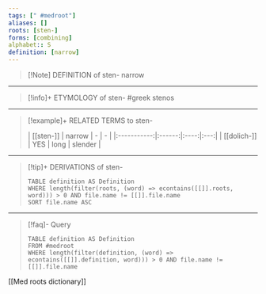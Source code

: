 ```yaml
---
tags: [" #medroot"]
aliases: []
roots: [sten-]
forms: [combining]
alphabet:: S
definition: [narrow]
---
```

>[!Note] DEFINITION of sten-
>narrow
_____
>[!info]+ ETYMOLOGY of sten-
>#greek stenos
_____
>[!example]+ RELATED TERMS to sten-
>
>|  [[sten-]]  | narrow |  -   |  -  |
|:-----------:|:------:|:----:|:---:|
| [[dolich-]] |  YES   | long | slender    |
_____
>[!tip]+ DERIVATIONS of sten-
>```dataview
>TABLE definition AS Definition 
>WHERE length(filter(roots, (word) => econtains([[]].roots, word))) > 0 AND file.name != [[]].file.name
>SORT file.name ASC
>```
___
>[!faq]- Query
>```dataview
>TABLE definition AS Definition
>FROM #medroot
>WHERE length(filter(definition, (word) => econtains([[]].definition, word))) > 0 AND file.name != [[]].file.name
>```

[[Med roots dictionary]]
